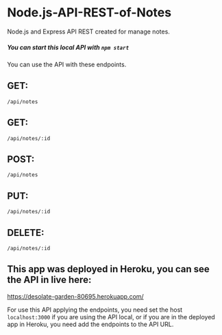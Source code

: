 # Node.js-API-REST-of-Notes

Node.js and Express API REST created for manage notes.

##### You can start this local API with `npm start`

You can use the API with these endpoints.

## GET:
```
/api/notes
```
## GET:
```
/api/notes/:id
```
## POST:
```
/api/notes
```
## PUT:
```
/api/notes/:id
```
## DELETE:
```
/api/notes/:id
```
## This app was deployed in Heroku, you can see the API in live here:
https://desolate-garden-80695.herokuapp.com/

For use this API applying the endpoints, you need set the host `localhost:3000` if you are using the API local, or if you are in the deployed app in Heroku, you need add the endpoints to the API URL.
